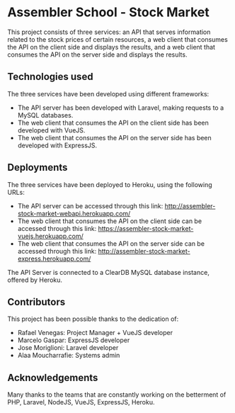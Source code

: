 # Assembler School - Stock Market

This project consists of three services: an API that serves information related to the stock prices of certain resources, a web client that consumes the API on the client side and displays the results, and a web client that consumes the API on the server side and displays the results.


## Technologies used

The three services have been developed using different frameworks:
 - The API server has been developed with Laravel, making requests to a MySQL databases.
 - The web client that consumes the API on the client side has been developed with VueJS.
 - The web client that consumes the API on the server side has been developed with ExpressJS.


## Deployments

The three services have been deployed to Heroku, using the following URLs:
 - The API server can be accessed through this link: http://assembler-stock-market-webapi.herokuapp.com/
 - The web client that consumes the API on the client side can be accessed through this link: https://assembler-stock-market-vuejs.herokuapp.com/
 - The web client that consumes the API on the server side can be accessed through this link: http://assembler-stock-market-express.herokuapp.com/

The API Server is connected to a ClearDB MySQL database instance, offered by Heroku.


## Contributors

This project has been possible thanks to the dedication of:
 - Rafael Venegas: Project Manager + VueJS developer
 - Marcelo Gaspar: ExpressJS developer
 - Jose Moriglioni: Laravel developer
 - Alaa Moucharrafie: Systems admin


## Acknowledgements

Many thanks to the teams that are constantly working on the betterment of PHP, Laravel, NodeJS, VueJS, ExpressJS, Heroku.
